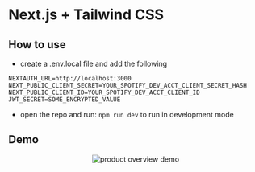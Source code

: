 # Next.js + Tailwind CSS 


## How to use

- create a .env.local file and add the following
 ```
 NEXTAUTH_URL=http://localhost:3000
 NEXT_PUBLIC_CLIENT_SECRET=YOUR_SPOTIFY_DEV_ACCT_CLIENT_SECRET_HASH
 NEXT_PUBLIC_CLIENT_ID=YOUR_SPOTIFY_DEV_ACCT_CLIENT_ID
 JWT_SECRET=SOME_ENCRYPTED_VALUE
 ```
- open the repo and run:
```npm run dev```
to run in development mode

## Demo
<p
  align="center">
  <img
    alt="product overview demo" src="public/demo/SpotifyUI.gif">
</p>

